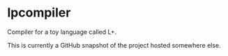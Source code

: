 lpcompiler
==========

Compiler for a toy language called L+.

This is currently a GitHub snapshot of the project hosted somewhere else.


